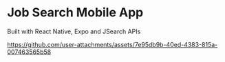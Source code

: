 # Job Search Mobile App

Built with React Native, Expo and JSearch APIs

https://github.com/user-attachments/assets/7e95db9b-40ed-4383-815a-007463565b58
